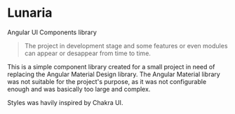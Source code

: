 # Lunaria

Angular UI Components library

> The project in development stage and some features or even modules can appear or desappear from time to time.

This is a simple component library created for a small project in need of replacing the Angular Material Design 
library. The Angular Material library was not suitable for the project's purpose, as it was not configurable 
enough and was basically too large and complex.

Styles was havily inspired by Chakra UI.